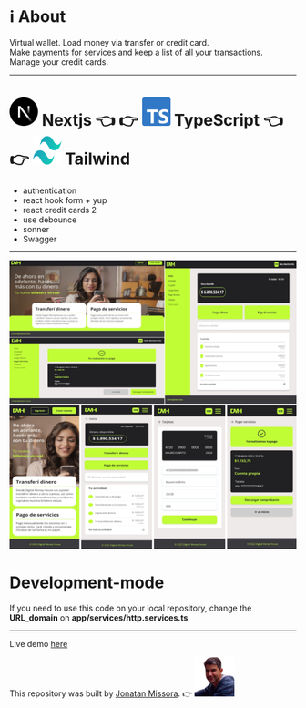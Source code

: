 # ℹ️ About 
Virtual wallet. 
Load money via transfer or credit card.  
Make payments for services and keep a list of all your transactions.  
Manage your credit cards.  

****************************

# <img src="/public/nextjs-icon.svg" alt="nextjs image" width="50px" height="50px" /> Nextjs 👈 👉 <img src="/public/typescript-icon.svg" alt="typescript image" width="50px" height="50px" /> TypeScript 👈 👉 <img src="/public/tailwindcss-icon.svg" alt="tailwind image" width="50px" height="50px" /> Tailwind  

- authentication
- react hook form + yup
- react credit cards 2
- use debounce
- sonner
- Swagger

****************************

![alt text](/public/preview-desk.webp "preview image repository")
![alt text](/public/preview-mobil.webp "preview image repository")

Development-mode
=================
If you need to use this code on your local repository, change the **URL_domain** on **app/services/http.services.ts**

******************************

Live demo [here](https://digitalmoneyhouse.netlify.app)

This repository was built by [Jonatan Missora](https://github.com/jonatanjmissora).  👉  <img src="/public/avatar.webp" width="70px" height="auto" alt="avatar image"/> 
